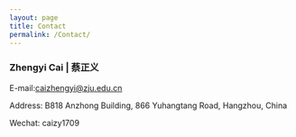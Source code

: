 ```yaml
---
layout: page
title: Contact
permalink: /Contact/
---
```



### Zhengyi Cai | 蔡正义

E-mail:[caizhengyi@zju.edu.cn](mailto:caizhengyi@zju.edu.cn)

Address: B818 Anzhong Building, 866 Yuhangtang Road, Hangzhou, China

Wechat: caizy1709
